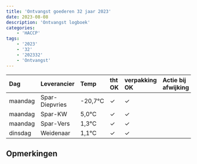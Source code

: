 ```yaml
---
title: 'Ontvangst goederen 32 jaar 2023'
date: 2023-08-08
description: 'Ontvangst logboek'
categories:
    - 'HACCP'
tags:
    - '2023'
    - '32'
    - '202332'
    - 'Ontvangst'
---
```

| Dag | Leverancier | Temp | tht OK | verpakking OK | Actie bij afwijking | Controle door |
|:---|:---|:---|:---|:---|:---|:---|
| maandag | Spar-Diepvries | -20,7°C | &check; | &check; | | DPater |
| maandag | Spar-KW | 5,0°C | &check; | &check; | | DPater |
| maandag | Spar-Vers | 1,3°C | &check; | &check; | | DPater |
| dinsdag | Weidenaar | 1,1°C | &check; | &check; | | DPater |

## Opmerkingen


